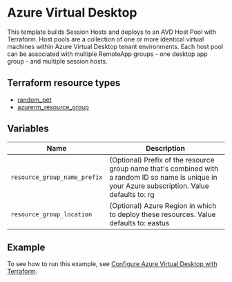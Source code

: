 # Azure Virtual Desktop

This template builds Session Hosts and deploys to an AVD Host Pool with Terraform. Host pools are a collection of one or more identical virtual machines within Azure Virtual Desktop tenant environments. Each host pool can be associated with multiple RemoteApp groups - one desktop app group - and multiple session hosts.

## Terraform resource types

- [random_pet](https://registry.terraform.io/providers/hashicorp/random/latest/docs/resources/pet)
- [azurerm_resource_group](https://registry.terraform.io/providers/hashicorp/azurerm/latest/docs/resources/resource_group)

## Variables

| Name | Description |
|-|-|
| `resource_group_name_prefix` | (Optional) Prefix of the resource group name that's combined with a random ID so name is unique in your Azure subscription. Value defaults to: rg|
| `resource_group_location` | (Optional) Azure Region in which to deploy these resources. Value defaults to: eastus |

## Example

To see how to run this example, see [Configure Azure Virtual Desktop with Terraform](https://docs.microsoft.com/azure/developer/terraform/configure-azure-virtual-desktop).
